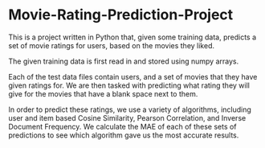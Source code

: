# Movie-Rating-Prediction-Project
This is a project written in Python that, given some training data, predicts a set of movie ratings for users, based on the movies they liked.

The given training data is first read in and stored using numpy arrays.

Each of the test data files contain users, and a set of movies that they have given ratings for. We are then tasked with predicting what rating they will give for the movies that have a blank space next to them.

In order to predict these ratings, we use a variety of algorithms, including  user and item based Cosine Similarity, Pearson Correlation, and Inverse Document Frequency. We calculate the MAE of each of these sets of predictions to see which algorithm gave us the most accurate results. 
